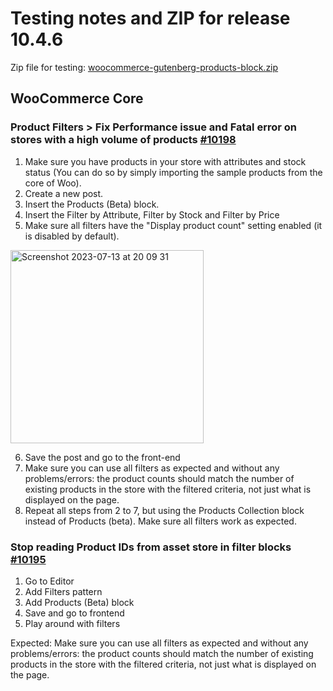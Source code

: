 # Testing notes and ZIP for release 10.4.6

Zip file for testing: [woocommerce-gutenberg-products-block.zip](https://github.com/woocommerce/woocommerce-blocks/files/12072056/woocommerce-gutenberg-products-block.zip) 


## WooCommerce Core

### Product Filters > Fix Performance issue and Fatal error on stores with a high volume of products [#10198](https://github.com/woocommerce/woocommerce-blocks/pull/10198)

1. Make sure you have products in your store with attributes and stock status (You can do so by simply importing the sample products from the core of Woo).
2. Create a new post.
3. Insert the Products (Beta) block.
4. Insert the Filter by Attribute, Filter by Stock and Filter by Price
5. Make sure all filters have the "Display product count" setting enabled (it is disabled by default).

<img width="309" alt="Screenshot 2023-07-13 at 20 09 31" src="https://github.com/woocommerce/woocommerce-blocks/assets/15730971/749275ca-94f9-4990-99f2-f302aaa4aab0">

6. Save the post and go to the front-end
7. Make sure you can use all filters as expected and without any problems/errors: the product counts should match the number of existing products in the store with the filtered criteria, not just what is displayed on the page.
8. Repeat all steps from 2 to 7, but using the Products Collection block instead of Products (beta). Make sure all filters work as expected.

### Stop reading Product IDs from asset store in filter blocks [#10195](https://github.com/woocommerce/woocommerce-blocks/pull/10195)

1. Go to Editor
2. Add Filters pattern
3. Add Products (Beta) block
4. Save and go to frontend
5. Play around with filters

Expected: Make sure you can use all filters as expected and without any problems/errors: the product counts should match the number of existing products in the store with the filtered criteria, not just what is displayed on the page.

